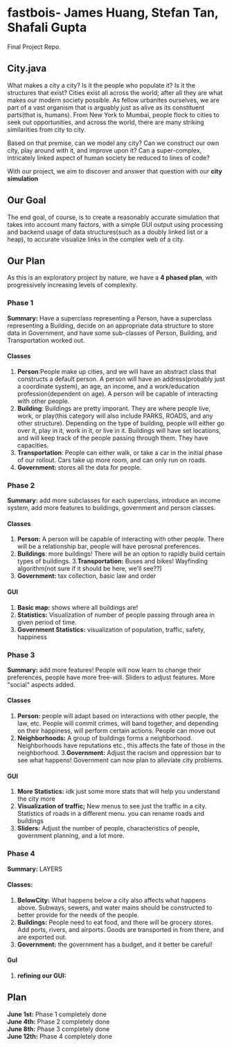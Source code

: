 # fastbois- James Huang, Stefan Tan, Shafali Gupta
Final Project Repo. 
## City.java
What makes a city a city? Is it the people who populate it? Is it the structures that exist? Cities exist all across the world; after all they are what makes our modern society possible. As fellow urbanites ourselves, we are part of a vast organism that is arguably just as  alive as its constituent parts(that is, humans). From New York to Mumbai, people flock to cities to seek out opportunities, and across the world, there are many striking similarities from city to city.

Based on that premise, can we model any city? Can we construct our own city, play around with it, and improve upon it? Can a super-complex, intricately linked aspect of human society be reduced to lines of code?

With our project, we aim to discover and answer that question with our **city simulation**
## Our Goal
The end goal, of course, is to create a reasonably accurate simulation that takes into account many factors, with a simple GUI output using processing and backend usage of data structures(such as a doubly linked list or a heap), to accurate visualize links in the complex web of a city. 
## Our Plan
As this is an exploratory project by nature, we have a **4 phased plan**, with progressively increasing levels of complexity. 
### Phase 1
**Summary:** Have a superclass representing a Person, have a superclass representing a Building, decide on an appropriate data structure to store data in Government, and have some sub-classes of Person, Building, and Transportation worked out.
#### Classes
1. **Person**:People make up cities, and we will have an abstract class that constructs a default person. A person will have an address(probably just a coordinate system), an age, an income, and a work/education profession(dependent on age). A person will be capable of interacting with other people.
2. **Building**: Buildings are pretty imporant. They are where people live, work, or play(this category will also include PARKS, ROADS, and any other structure). Depending on the type of building, people will either go over it, play in it, work in it, or live in it. Buildings will have set locations, and will keep track of the people passing through them. They have capacities.
3. **Transportation**: People can either walk, or take a car in the initial phase of our rollout. Cars take up more room, and can only run on roads. 
4. **Government:** stores all the data for people.
### Phase 2
**Summary:** add more subclasses for each superclass, introduce an income system, add more features to buildings, government and person classes.
#### Classes
1. **Person:** A person will be capable of interacting with other people. There will be a relationship bar, people will have perosnal preferences.
2. **Buildings**: more buildings! There will be an option to rapidly build certain types of buildings.
3.**Transportation:** Buses and bikes! Wayfinding algorithm(not sure if it should be here, we'll see??)
4. **Government:** tax collection, basic law and order
#### GUI
1. **Basic map:** shows where all buildings are!
2. **Statistics:** Visualization of number of people passing through area in given period of time.
3. **Government Statistics:** visualization of population, traffic, safety, happiness
### Phase 3
**Summary:** add more features! People will now learn to change their preferences, people have more free-will. Sliders to adjust features. More "social" aspects added.
#### Classes
1. **Person:** people will adapt based on interactions with other people, the law, etc. People will commit crimes, will band together, and depending on their happiness, will perform certain actions. People can move out
2. **Neighborhoods:** A group of buildings forms a neighborhood. Neighborhoods have reputations etc., this affects the fate of those in the neighborhood. 
3.**Government:** Adjust the racism and oppression bar to see what happens! Government can now plan to alleviate city problems.
#### GUI
1. **More Statistics:** idk just some more stats that will help you understand the city more
2. **Visualization of traffic;** New menus to see just the traffic in a city. Statistics of roads in a different menu. you can rename roads and buildings
3. **Sliders:** Adjust the number of people, characteristics of people, government planning, and a lot more.
### Phase 4
**Summary:** LAYERS
#### Classes:
1. **BelowCity:** What happens below a city also affects what happens above. Subways, sewers, and water mains should be constructed to better provide for the needs of the people.
2. **Buildings:** People need to eat food, and there will be grocery stores. Add ports, rivers, and airports. Goods are transported in from there, and are exported out.
3. **Government:** the government has a budget, and it better be careful!
#### GuI
1. **refining our GUI:**

## Plan
**June 1st:** Phase 1 completely done  
**June 4th:** Phase 2 completely done  
**June 8th:** Phase 3 completely done  
**June 12th:** Phase 4 completely done  
